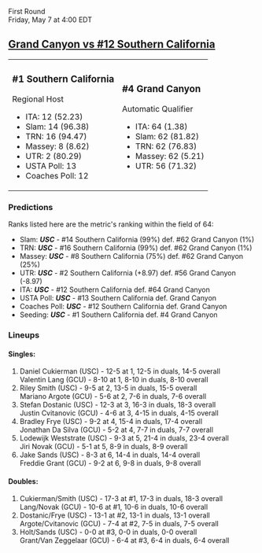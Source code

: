 First Round  
Friday, May 7 at 4:00 EDT
## [Grand Canyon vs #12 Southern California](https://www.ncaa.com/game/5833381) 

<table><tr><td>  

### #1 Southern California  

Regional Host  
- ITA: 12 (52.23)  
- Slam: 14 (96.38)  
- TRN: 16 (94.47)  
- Massey: 8 (8.62)  
- UTR: 2 (80.29)  
- USTA Poll: 13  
- Coaches Poll: 12  

</td><td>  

### #4 Grand Canyon  

Automatic Qualifier  
- ITA: 64 (1.38)  
- Slam: 62 (81.82)  
- TRN: 62 (76.83)  
- Massey: 62 (5.21)  
- UTR: 56 (71.32)  

</td></tr></table>  

 ### Predictions  

Ranks listed here are the metric's ranking within the field of 64:  
- Slam: ***USC*** - #14 Southern California (99%) def. #62 Grand Canyon (1%)  
- TRN: ***USC*** - #16 Southern California (99%) def. #62 Grand Canyon (1%)  
- Massey: ***USC*** - #8 Southern California (75%) def. #62 Grand Canyon (25%)  
- UTR: ***USC*** - #2 Southern California (+8.97) def. #56 Grand Canyon (-8.97)  
- ITA: ***USC*** - #12 Southern California def. #64 Grand Canyon  
- USTA Poll: ***USC*** - #13 Southern California def. Grand Canyon  
- Coaches Poll: ***USC*** - #12 Southern California def. Grand Canyon  
- Seeding: ***USC*** - #1 Southern California def. #4 Grand Canyon  

 ### Lineups  

 #### Singles:  
1. Daniel Cukierman (USC) - 12-5 at 1, 12-5 in duals, 14-5 overall  
  Valentin Lang (GCU) - 8-10 at 1, 8-10 in duals, 8-10 overall
2. Riley Smith (USC) - 9-5 at 2, 13-5 in duals, 15-5 overall  
  Mariano Argote (GCU) - 5-6 at 2, 7-6 in duals, 7-6 overall
3. Stefan Dostanic (USC) - 12-3 at 3, 16-3 in duals, 18-3 overall  
  Justin Cvitanovic (GCU) - 4-6 at 3, 4-15 in duals, 4-15 overall
4. Bradley Frye (USC) - 9-2 at 4, 15-4 in duals, 17-4 overall  
  Jonathan Da Silva (GCU) - 5-2 at 4, 7-7 in duals, 7-7 overall
5. Lodewijk Weststrate (USC) - 9-3 at 5, 21-4 in duals, 23-4 overall  
  Jiri Novak (GCU) - 5-1 at 5, 8-9 in duals, 8-9 overall
6. Jake Sands (USC) - 8-3 at 6, 14-4 in duals, 14-4 overall  
  Freddie Grant (GCU) - 9-2 at 6, 9-8 in duals, 9-8 overall

 #### Doubles:  
1. Cukierman/Smith (USC) - 17-3 at #1, 17-3 in duals, 18-3 overall  
  Lang/Novak (GCU) - 10-6 at #1, 10-6 in duals, 10-6 overall
2. Dostanic/Frye (USC) - 13-1 at #2, 13-1 in duals, 13-1 overall  
  Argote/Cvitanovic (GCU) - 7-4 at #2, 7-5 in duals, 7-5 overall
3. Holt/Sands (USC) - 0-0 at #3, 0-0 in duals, 0-0 overall  
  Grant/Van Zeggelaar (GCU) - 6-4 at #3, 6-4 in duals, 6-4 overall